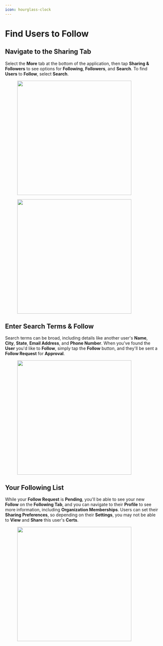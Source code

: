 ```yaml
---
icon: hourglass-clock
---
```


# Find Users to Follow

## Navigate to the Sharing Tab

Select the **More** tab at the bottom of the application, then tap **Sharing & Followers** to see options for **Following**, **Followers**, and **Search**. To find **Users** to **Follow**, select **Search**.

<div><figure><img src="../../.gitbook/assets/1.0.0-more-sharing-following-empty.PNG" alt="" width="375"><figcaption></figcaption></figure> <figure><img src="../../.gitbook/assets/1.0.0-more-sharing-followers-empty.PNG" alt="" width="375"><figcaption></figcaption></figure></div>

## Enter Search Terms & Follow

Search terms can be broad, including details like another user's **Name**, **City**, **State**, **Email Address**, and **Phone Number**. When you've found the **User** you'd like to **Follow**, simply tap the **Follow** button, and they'll be sent a **Follow Request** for **Approval**.

<figure><img src="../../.gitbook/assets/1.0.0-more-sharing-search-filled.PNG" alt="" width="375"><figcaption></figcaption></figure>

## Your Following List

While your **Follow Request** is **Pending**, you'll be able to see your new **Follow** on the **Following Tab**, and you can navigate to their **Profile** to see more information, including **Organization Memberships**. Users can set their **Sharing Preferences**, so depending on their **Settings**, you may not be able to **View** and **Share** this user's **Certs**.

<figure><img src="../../.gitbook/assets/1.0.0-more-sharing-following-pop.PNG" alt="" width="375"><figcaption></figcaption></figure>
